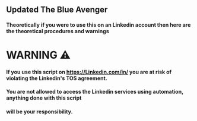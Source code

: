 ## Updated The Blue Avenger

#### Theoretically if you were to use this on an Linkedin account then here are the theoretical procedures and warnings
# WARNING :warning:

#### If you use this script on https://Linkedin.com/in/ you are at risk of violating the Linkedin's TOS agreement. 

#### You are not allowed to access the Linkedin services using automation, anything done with this script 

#### will be your responsibility. 

